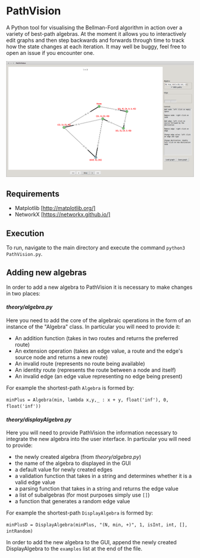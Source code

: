 # PathVision

A Python tool for visualising the Bellman-Ford algorithm in action over a variety of best-path algebras. At the moment it allows you to interactively edit graphs and then step backwards and forwards through time to track how the state changes at each iteration. It may well be buggy, feel free to open an issue if you encounter one.

![example image](/examples/screenshot.png)

## Requirements

- Matplotlib [http://matplotlib.org/]
- NetworkX [https://networkx.github.io/]

## Execution

To run, navigate to the main directory and execute the command `python3 PathVision.py`.

## Adding new algebras

In order to add a new algebra to PathVision it is necessary to make changes in two places:

#### *theory/algebra.py*

Here you need to add the core of the algebraic operations in the form of an instance of the "Algebra" class. In particular you will need to provide it:
- An addition function (takes in two routes and returns the preferred route)
- An extension operation (takes an edge value, a route and the edge's source node and returns a new route)
- An invalid route (represents no route being available)
- An identity route (represents the route between a node and itself)
- An invalid edge (an edge value representing no edge being present)

For example the shortest-path `Algebra` is formed by:

`minPlus = Algebra(min, lambda x,y,_ : x + y, float('inf'), 0, float('inf'))`


#### *theory/displayAlgebra.py*

Here you will need to provide PathVision the information necessary to integrate the new algebra into the user interface. In particular you will need to provide:
- the newly created algebra (from *theory/algebra.py*)
- the name of the algebra to displayed in the GUI
- a default value for newly created edges
- a validation function that takes in a string and determines whether it is a valid edge value
- a parsing function that takes in a string and returns the edge value
- a list of subalgebras (for most purposes simply use `[]`)
- a function that generates a random edge value

For example the shortest-path `DisplayAlgebra` is formed by:

`minPlusD = DisplayAlgebra(minPlus, "(N, min, +)", 1, isInt, int, [], intRandom)`

In order to add the new algebra to the GUI, append the newly created DisplayAlgebra to the `examples` list at the end of the file.
